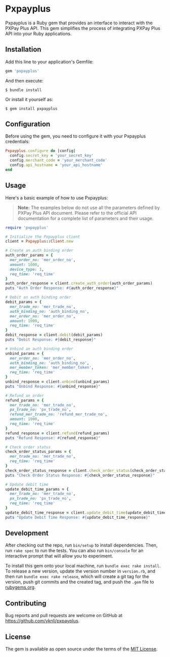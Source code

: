 # Pxpayplus

Pxpayplus is a Ruby gem that provides an interface to interact with the PXPay Plus API. This gem simplifies the process of integrating PXPay Plus API into your Ruby applications.

## Installation

Add this line to your application's Gemfile:

```ruby
gem 'pxpayplus'
```

And then execute:

    $ bundle install

Or install it yourself as:

    $ gem install pxpayplus

## Configuration

Before using the gem, you need to configure it with your Pxpayplus credentials:

```ruby
Pxpayplus.configure do |config|
  config.secret_key = 'your_secret_key'
  config.merchant_code = 'your_merchant_code'
  config.api_hostname = 'your_api_hostname'
end
```

## Usage

Here's a basic example of how to use Pxpayplus:

> **Note:** The examples below do not use all the parameters defined by PXPay Plus API document. Please refer to the official API documentation for a complete list of parameters and their usage.

```ruby
require 'pxpayplus'

# Initialize the Pxpayplus client
client = Pxpayplus::Client.new

# Create an auth binding order
auth_order_params = {
  mer_order_no: 'mer_order_no',
  amount: 1000,
  device_type: 1,
  req_time: 'req_time'
}
auth_order_response = client.create_auth_order(auth_order_params)
puts "Auth Order Response: #{auth_order_response}"

# Debit an auth binding order
debit_params = {
  mer_trade_no: 'mer_trade_no',
  auth_binding_no: 'auth_binding_no',
  mer_order_no: 'mer_order_no',
  amount: 1000,
  req_time: 'req_time'
}
debit_response = client.debit(debit_params)
puts "Debit Response: #{debit_response}"

# Unbind an auth binding order
unbind_params = {
  mer_order_no: 'mer_order_no',
  auth_binding_no: 'auth_binding_no',
  mer_member_token: 'mer_member_token',
  req_time: 'req_time'
}
unbind_response = client.unbind(unbind_params)
puts "Unbind Response: #{unbind_response}"

# Refund an order
refund_params = {
  mer_trade_no: 'mer_trade_no',
  px_trade_no: 'px_trade_no',
  refund_mer_trade_no: 'refund_mer_trade_no',
  amount: 1000,
  req_time: 'req_time'
}
refund_response = client.refund(refund_params)
puts "Refund Response: #{refund_response}"

# Check order status
check_order_status_params = {
  mer_trade_no: 'mer_trade_no',
  req_time: 'req_time'
}
check_order_status_response = client.check_order_status(check_order_status_params)
puts "Check Order Status Response: #{check_order_status_response}"

# Update debit time
update_debit_time_params = {
  mer_trade_no: 'mer_trade_no',
  px_trade_no: 'px_trade_no',
  req_time: 'req_time'
}
update_debit_time_response = client.update_debit_time(update_debit_time_params)
puts "Update Debit Time Response: #{update_debit_time_response}"
```

## Development

After checking out the repo, run `bin/setup` to install dependencies. Then, run `rake spec` to run the tests. You can also run `bin/console` for an interactive prompt that will allow you to experiment.

To install this gem onto your local machine, run `bundle exec rake install`. To release a new version, update the version number in `version.rb`, and then run `bundle exec rake release`, which will create a git tag for the version, push git commits and the created tag, and push the `.gem` file to [rubygems.org](https://rubygems.org).

## Contributing

Bug reports and pull requests are welcome on GitHub at https://github.com/yknli/pxpayplus.

## License

The gem is available as open source under the terms of the [MIT License](https://opensource.org/licenses/MIT).
